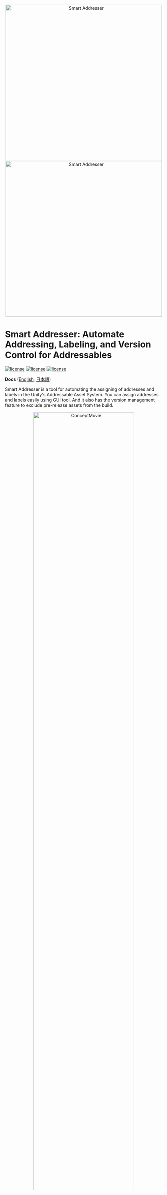 <p align="center">
  <img width=500 src="Documentation/Images/logo_white.png#gh-dark-mode-only" alt="Smart Addresser">
  <img width=500 src="Documentation/Images/logo_color.png#gh-light-mode-only" alt="Smart Addresser">
</p>

# Smart Addresser: Automate Addressing, Labeling, and Version Control for Addressables

[![license](https://img.shields.io/badge/license-MIT-green.svg)](LICENSE.md)
[![license](https://img.shields.io/badge/PR-welcome-green.svg)](https://github.com/CyberAgentGameEntertainment/AssetRegulationManager/pulls)
[![license](https://img.shields.io/badge/Unity-2020.3-green.svg)](#Requirements)

**Docs** ([English](README.md), [日本語](README_JA.md))

Smart Addresser is a tool for automating the assigning of addresses and labels in the Unity's Addressable Asset System.
You can assign addresses and labels easily using GUI tool.
And it also has the version management feature to exclude pre-release assets from the build.

<p align="center">
  <img width="80%" src="Documentation/Images/smart_addresser_en.gif" alt="ConceptMovie">
</p>

## Table of Contents

## Concept
In the Addressable Asset System, you can register addresses by dragging and dropping assets into the **Addressables Group Window** as shown blow.

<p align="center">
  <img width="80%" src="Documentation/Images/concept_01.gif" alt="Concept">
</p>

However, in reality, it is difficult to manually register all assets.
Smart Addresser is a tool to automate this task.
For example, you can easily assign addresses by setting up the rules like the following.

* Assign addresses to all Prefabs in the specified folder.
* Assign addresses to all assets in the folder named "Addressables".
* Assign addresses to all assets with a path matching the specified regular expression.

You can freely create rules using the GUI tool as follows.

<p align="center">
  <img width="80%" src="Documentation/Images/concept_02.png" alt="GUI Tool">
</p>

And Smart Addresser also has the version management feature.
You can exclude pre-release assets from the build by setting the version number of the asset.

There is also a tool that allows you to check and validate the actual addresses, labels, and versions that are assigned by the rules.

<p align="center">
  <img width="80%" src="Documentation/Images/concept_03.png" alt="Layout Viewer">
</p>

You can also use the **CLI** to incorporate the addressing and validation process into the CI/CD process.

## Setup

### Requirement
* Unity 2020.3 or higher.
* Addressables is installed.

### Install
1. Open the Package Manager from Window > Package Manager
2. "+" button > Add package from git URL
3. Enter the following
    * https://github.com/CyberAgentGameEntertainment/SmartAddresser.git?path=/Assets/SmartAddresser

<p align="center">
  <img width="80%" src="Documentation/Images/setup_01.png" alt="Package Manager">
</p>

Or, open Packages/manifest.json and add the following to the dependencies block.

```json
{
    "dependencies": {
      "jp.co.cyberagent.smartaddresser": "https://github.com/CyberAgentGameEntertainment/SmartAddresser.git?path=/Assets/SmartAddresser"
    }
}
```

If you want to set the target version, write as follows.

* https://github.com/CyberAgentGameEntertainment/SmartAddresser.git?path=/Assets/SmartAddresser#1.0.0

To update the version, rewrite the version as described above.  
If you don't want to specify a version, you can also update the version by editing the hash of this library in the package-lock.json file.

```json
{
  "dependencies": {
      "jp.co.cyberagent.smartaddresser": {
      "version": "https://github.com/CyberAgentGameEntertainment/SmartAddresser.git?path=/Assets/SmartAddresser",
      "depth": 0,
      "source": "git",
      "dependencies": {},
      "hash": "..."
    }
  }
}
```

## Set up rules to assign addresses

### Set up Addressable Asset System

> **Note**  
> If you already have set up Addressable Asset System, skip this section.

Before you use **Smart Addresser**, you need to set up the Addressable Asset System.
If not, set up it as follows.

* Open **Window > Asset Management > Addressables > Groups**.
* If you see a message that **Addressable** has not been initialized, follow the instructions to initialize it.
* If necessary, create a new **Addressable Asset Group** to be controlled by **Smart Addresser** from **Create > Groups**.

### Create an asset to store the data
Next you need to create an asset to store the data for **Smart Addresser**.
Create **Layout Data Asset** from **Assets > Create > Smart Addresser > Layout Rule Data**.

<p align="center">
  <img width="80%" src="Documentation/Images/setup_rules_01.png" alt="Create Layout Rule Data">
</p>

Rules for addressing are stored in this asset.

You can create multiple assets in the same project.
And you can create it in any folder under the **Editor** folder.

Next, double-click the asset or click the **Open Editor** button in the Inspector to open the **Layout Rule Editor**.

<p align="center">
  <img width="80%" src="Documentation/Images/setup_rules_02.png" alt="Layout Rule Editor">
</p>

### Create Address Rules
In the **Address Rules** tab of the **Layout Rule Editor**, you can set the assets and their addresses to be registered in each **Addressable Asset Group** (called **Address Rule**) in the project.

The **Groups** column displays a list of **Addressable Asset Groups** in your project.
If you check the checkbox in the **Control** column, **Smart Addresser** will control the **Addressable Asset Group**.

<p align="center">
  <img width="80%" src="Documentation/Images/setup_rules_03.png" alt="Address Rules Editor">
</p>

Next, select a item and set up the rules for that **Addressable Asset Group** in the panel on right.

In the **Asset Groups** tab you can specify which assets to target.
For example, to target "all assets in the folder named Characters", click the **+** button and select the **Object Filter**, and set the **Characters** folder to the **Object** property, as shown below.

<p align="center">
  <img width="80%" src="Documentation/Images/setup_rules_04.png" alt="Asset Groups">
</p>

See [Asset Filter of Asset Group](#asset-filter-of-asset-group) for details on filters other than **Object Filter**.
You can also set multiple filters, and they will be combined with **AND**.
If you want to use **OR**, click **Add Asset Group** to add another **Asset Group**.

In the **Address Provider** tab, you can specify the address to be assigned to the assets.
For example, if you want to assign the file name without extension as the address, set **File Name Without Extensions** to the **Source** as shown below.

<p align="center">
  <img width="80%" src="Documentation/Images/setup_rules_05.png" alt="Address Provider">
</p>

See [Address Provider](#address-provider) for details on address providers.

### Create Label Rules

> **Note**  
> If you don't use labels, skip this section.

In the **Label Rules** tab of the **Layout Rule Editor**, you can set the rules to assign labels to assets (called **Label Rules**).

First, click the **+** button at the top left to add new **Label Rule**.
You can rename it by clicking the item.

<p align="center">
  <img width="80%" src="Documentation/Images/setup_rules_06.png" alt="Label Rules Editor">
</p>

Next, select a item and set up the rules for that **Label Rule** in the right panel.

In the **Asset Groups** tab you can specify which assets to target.
Usage is the same as the **Address Rules** tab.

In the **Label Provider** tab you can specify the labels to be assigned to the assets.
For example below, set the **Label** named **test**.

<p align="center">
  <img width="80%" src="Documentation/Images/setup_rules_07.png" alt="Label Provider">
</p>

## Validation

Now, when you set up addresses, etc. as described above, the following problems may occur.

* Multiple addresses are specified for a single asset.
* Multiple assets are specified for a single address.
* Multiple [Versions](#version-management) are specified for a single address.

We provide **Layout Viewer** as a tool to detect such rule misconfigurations.

You can open it from **Window > Smart Addresser > Layout Viewer**.
When the **Layout Viewer** is opened, validation is performed and the list of the **Addressable Group**, the list of addresses and the validation results are displayed.

<p align="center">
  <img width="80%" src="Documentation/Images/validation_01.png" alt="Validation">
</p>

Use this tool to adjust the layout rules and eliminate warnings and errors.

## Apply to Addressable Asset System

Now that you have set up the rules, you can apply them to the Addressable Asset System.

### Apply from Layout Rule Editor

From the **Layout Rule Editor**, you can apply the rules by following the steps below.

1. Click the menu button on the top right.
2. Select **Apply to Addressables**.

<p align="center">
  <img width="80%" src="Documentation/Images/apply_01.png" alt="Apply by Editor">
</p>

### Apply rules automatically
You can also apply rules automatically when you import assets or edit the rules.
To do this, set the **Layout Rule Data** which you want to apply to the **Primary Data** of the **Project Settings**.

<p align="center">
  <img width="80%" src="Documentation/Images/apply_02.png" alt="Apply Automatically">
</p>

### Apply by CLI

You can also apply rules by CLI.
See details in [Command Line Interface](#command-line-interface--cli-).

## Version Management

**Smart Addresser** can provide version to each asset.
You can register only specified assets to the Addressable Asset System by specifying the version when you apply the rules.

### Versioning Specification

Expression of versioning follows [Semantic Versioning](https://semver.org/).
For example, you can use the following versioning.

* 1.2.3
* 2.1.0-preview.7

Expression of version range follows [Version Define expressions](https://docs.unity3d.com/Manual/ScriptCompilationAssemblyDefinitionFiles.html).
So you can express the version x range as follows.

* [1.3,3.4.1] means 1.3.0 <= x <= 3.4.1
* (1.3.0,3.4) means 1.3.0 < x < 3.4.0
* [1.1,3.4) means 1.1.0 <= x < 3.4.0
* (0.2.4,5.6.2-preview.2] means 0.2.4 < x <= 5.6.2-preview.2
* [2.4.5] means x = 2.4.5
* 2.1.0-preview.7 means x >= 2.1.0-preview.7
* You cannot use space.
* Wildcard is not supported.

### Create Version Rules

You can specify the version of each asset in the **Version Rules** tab of the **Layout Rule Editor**.

First, click the **+** button at the top left to add new **Version Rule**.
You can rename it by clicking the item.

<p align="center">
  <img width="80%" src="Documentation/Images/versioning_01.png" alt="Set Versions">
</p>

Next, select a item and set up the rules for that **Version Rule** in the right panel.

In the **Asset Groups** tab you can specify which assets to target.
Usage is the same as the **Address Rules** tab.

In the **Version Provider** tab you can specify the version to be assigned to the assets.
For example below, set the version to **1.2.0**.

<p align="center">
  <img width="80%" src="Documentation/Images/versioning_02.png" alt="Version Provider">
</p>

You can also use the other version providers by clicking the **Change Provider** button.
See [Version Provider](#version-provider) for details on version providers.

### Apply with specified version range

To specify the version range, set the **Version Expression** in the **Settings** tab of the **Layout Rule Editor**.
If you check **Exclude Unversioned**, assets without version will be excluded.
Following is an example that targets the assets with version greater than or equal to 1.2.0 and less than 3.4.0 and unversioned assets.

<p align="center">
  <img width="80%" src="Documentation/Images/versioning_03.png" alt="Version Expression">
</p>

Now, when you apply the rules, only assets with specified versions will be registered to the Addressable Asset System.

### About versioning and asset dependencies

The version management feature of **Smart Addresser** is designed to exclude pre-released assets from the build.
For example, if you specify the version range as **[1.0.0,1.2.0]** assets with version greater than 1.2.0 will be excluded from the build.

When using this, you need to be careful not to reference a higher version asset from a lower version asset.
Such dependencies will cause unintended asset updates.
For example, a version **1.2.0** of asset A references a version **1.3.0** of asset B.
If you build **1.2.0** and then build **1.3.0**, not only asset B but also asset A will be updated.

Normally, such as dependencies are not constructed, but beware.

### Use your own version range expression
As noted above, the version range expression follows [Version Define expressions](https://docs.unity3d.com/Manual/ScriptCompilationAssemblyDefinitionFiles.html).

If you want to use your own version range expression, you can implement the `IVersionExpressionParser` interface and set the script to the **Project Settings > Smart Addresser > Version Expression Parser**.

## Command Line Interface (CLI)

### Set Version Expression

You can set the version expression by calling the following method.

`SmartAddresser.Editor.Core.Tools.CLI.SmartAddresserCLI.SetVersionExpression`

The following is an example of how to set the version expression from the command line in Mac.

```
/Applications/Unity/Hub/Editor/2020.3.40f1/Unity.app/Contents/MacOS/Unity -projectPath [Your Project Path Here] -executeMethod Assets/SmartAddresser/Editor/Core/Tools/CLI/SmartAddresserCLI.SetVersionExpression
```

Command line arguments are as follows.


| Argument Name                            | Description                                                                                     |
|------------------------------------------|-------------------------------------------------------------------------------------------------|
| -layoutRuleAssetPath \<assetPath\>       | Asset Path of the Layout Rule Data to be applied.<br>If not specified, use the first one found. |
| -versionExpression \<versionExpression\> | Version Expression.                                                                             |

When completed, Unity is automatically closed and returns the following value.

- If successful: 0
- If failed: 1

### Apply Layout Rules to Addressable Asset System

You can apply the layout rules to the Addressable Asset System by calling the following method.

`SmartAddresser.Editor.Core.Tools.CLI.SmartAddresserCLI.ApplyRules`

The following is an example of how to apply the layout rules from the command line in Mac.

```
/Applications/Unity/Hub/Editor/2020.3.40f1/Unity.app/Contents/MacOS/Unity -quit -batchmode -projectPath /Users/s14774/Unity/SmartAddresser_Sample -executeMethod SmartAddresser.Editor.Core.Tools.CLI.SmartAddresserCLI.ApplyRules
```

Command line arguments are as follows.

| Argument Name                            | Description                                                                                                                             |
|---------------------------------|-----------------------------------------------------------------------------------------------------------------------------------------|
| -layoutRuleAssetPath \<assetPath\> | Asset Path of the Layout Rule Data to be applied.<br>If not specified, use the first one found.                                         |
| -validate                       | If enabled, validation will be executed before applying.<br>The validation is a time-consuming process so can be skipped if not needed. |
| -resultFilePath \<filePath\>      | Output file path for validation result.<br>Default is SmartAddresser/validate_result.json.                                              |
| -failWhenWarning                | If enabled, any warning in the validation is considered an execution error.                                                             |

When completed, Unity is automatically closed and returns the following value.

- If successful: 0
- If validation failed: 1
- If execution failed: 2

## Scripting

**Smart Addresser** can also be operated from scripts.

### Edit Layout Rule Data

The following is an example of how to edit the layout rule data from scripts.

```cs
using System.Linq;
using SmartAddresser.Editor.Core.Models.LayoutRules;
using SmartAddresser.Editor.Core.Models.LayoutRules.AddressRules;
using SmartAddresser.Editor.Core.Models.LayoutRules.LabelRules;
using SmartAddresser.Editor.Core.Models.LayoutRules.VersionRules;
using SmartAddresser.Editor.Core.Models.Shared;
using SmartAddresser.Editor.Core.Models.Shared.AssetGroups.AssetFilterImpl;
using UnityEditor;
using UnityEditor.AddressableAssets.Settings;

public static class Example
{
    private const string LayoutRuleDataAssetPath = "Assets/LayoutRuleData.asset";
    private const string AddressableAssetGroupAssetPath = "Assets/AddressableAssetsData/AssetGroups/ExampleGroup.asset";

    [MenuItem("Tools/Smart Addresser/Example/Setup Layout Rule Data")]
    public static void SetupLayoutRuleDataProgramatically()
    {
        // Load LayoutRuleData
        var data = AssetDatabase.LoadAssetAtPath<LayoutRuleData>(LayoutRuleDataAssetPath);

        // Remove & Add AddressRule
        var group = AssetDatabase.LoadAssetAtPath<AddressableAssetGroup>(AddressableAssetGroupAssetPath);
        var addressRule = data.LayoutRule.AddressRules.FirstOrDefault(x => x.AddressableGroup == group);
        if (addressRule != null)
            data.LayoutRule.AddressRules.Remove(addressRule);
        addressRule = CreateAddressRule(group);
        data.LayoutRule.AddressRules.Add(addressRule);

        // Add LabelRule
        data.LayoutRule.LabelRules.Add(CreateLabelRule());

        // Add VersionRule
        data.LayoutRule.VersionRules.Add(CreateVersionRule());

        EditorUtility.SetDirty(data);
        AssetDatabase.SaveAssets();
    }

    private static AddressRule CreateAddressRule(AddressableAssetGroup group)
    {
        // Create new AddressRule.
        var addressRule = new AddressRule(group);

        // Set the Control property true to activate this rule.
        addressRule.Control.Value = true;

        // Set the target assets of this rule.
        // In this case, all png files are targeted.
        var assetGroup = addressRule.AssetGroups[0];
        var assetFilter = new ExtensionBasedAssetFilter();
        assetFilter.Extension.Value = "png";
        assetGroup.Filters.Add(assetFilter);

        // Set the address pattern of this rule.
        // In this case, set the asset name as the address.
        var addressProvider = new AssetPathBasedAddressProvider();
        addressProvider.Source = PartialAssetPathType.FileName;
        addressRule.AddressProvider.Value = addressProvider;

        return addressRule;
    }

    private static LabelRule CreateLabelRule()
    {
        var labelRule = new LabelRule();
        labelRule.Name.Value = "NormalMap";

        // Set the target assets of this rule.
        // In this case, all files that contains "_Normal" in the name are targeted.
        var assetGroup = labelRule.AssetGroups[0];
        var assetFilter = new RegexBasedAssetFilter();
        assetFilter.AssetPathRegex.Value = "_Normal";
        assetGroup.Filters.Add(assetFilter);

        // Set the label provider.
        // In this case, set the label "NormalMap".
        var labelProvider = new ConstantLabelProvider();
        labelProvider.Label = "NormalMap";
        labelRule.LabelProvider.Value = labelProvider;

        return labelRule;
    }

    private static VersionRule CreateVersionRule()
    {
        var versionRule = new VersionRule();
        versionRule.Name.Value = "1.0.0";

        // Set the target assets of this rule.
        // In this case, all files that contains "Ellen" in the name are targeted.
        var assetGroup = versionRule.AssetGroups[0];
        var assetFilter = new RegexBasedAssetFilter();
        assetFilter.AssetPathRegex.Value = "Ellen";
        assetGroup.Filters.Add(assetFilter);

        // Set the version provider.
        // In this case, set the version "1.0.0".
        var versionProvider = new ConstantVersionProvider();
        versionProvider.Version = "1.0.0";
        versionRule.VersionProvider.Value = versionProvider;

        return versionRule;
    }
}
```

### Validation and Apply to Addressable Asset System

The following is an example of how to validate and apply the layout rules to the Addressable Asset System from scripts.

```cs
using System;
using System.Linq;
using SmartAddresser.Editor.Core.Models.LayoutRules;
using SmartAddresser.Editor.Core.Models.Layouts;
using SmartAddresser.Editor.Core.Models.Services;
using SmartAddresser.Editor.Core.Tools.Shared;
using SmartAddresser.Editor.Foundation.AddressableAdapter;
using SmartAddresser.Editor.Foundation.AssetDatabaseAdapter;
using UnityEditor;
using UnityEditor.AddressableAssets;

public static class Example
{
    private static void Apply()
    {
        var layoutRuleData = LoadLayoutRuleData();
        var layoutRule = layoutRuleData.LayoutRule;
        var versionExpressionParser = new VersionExpressionParserRepository().Load();
        var assetDatabaseAdapter = new AssetDatabaseAdapter();
        var addressableSettings = AddressableAssetSettingsDefaultObject.Settings;
        var addressableSettingsAdapter = new AddressableAssetSettingsAdapter(addressableSettings);

        // Set Version Expression
        {
            // Set the version expression.
            layoutRule.Settings.VersionExpression.Value = "1.3.0";

            // Save the LayoutRuleData asset.
            EditorUtility.SetDirty(layoutRuleData);
            AssetDatabase.SaveAssets();
        }

        // Validation
        {
            // Build and validate the Layout.
            var buildLayoutService = new BuildLayoutService(assetDatabaseAdapter);
            var layout = buildLayoutService.Execute(layoutRule);
            layout.Validate(true);

            // Export the result of the validation.
            var validateResultExportService = new ValidateResultExportService(layout);
            validateResultExportService.Run("Smart Addresser/validate-result.json");

            // Throw exception if the validation failed.
            if (layout.ErrorType == LayoutErrorType.Error || layout.ErrorType == LayoutErrorType.Warning)
                throw new Exception($"Validation failed: {layout.ErrorType}");
        }

        // Apply
        {
            // Apply the layout rules to the addressable asset system.
            var applyService = new ApplyLayoutRuleService(layoutRule, versionExpressionParser,
                addressableSettingsAdapter, assetDatabaseAdapter);
            applyService.UpdateAllEntries();
        }
    }

    private static LayoutRuleData LoadLayoutRuleData(string assetPath = null)
    {
        if (!string.IsNullOrEmpty(assetPath))
            return AssetDatabase.LoadAssetAtPath<LayoutRuleData>(assetPath);

        var guid = AssetDatabase.FindAssets($"t: {nameof(LayoutRuleData)}").FirstOrDefault();
        if (string.IsNullOrEmpty(guid))
            throw new InvalidOperationException("There is no LayoutRuleData in the project.");

        assetPath = AssetDatabase.GUIDToAssetPath(guid);
        return AssetDatabase.LoadAssetAtPath<LayoutRuleData>(assetPath);
    }
}
```

## List and descriptions of Asset Filter and Providers

### Asset Filter of Asset Group

| Name                    | Overview and Description                                                                                                                                                                                                                                                                                                                                                                                                                                                                                                                  |
|-------------------------|-------------------------------------------------------------------------------------------------------------------------------------------------------------------------------------------------------------------------------------------------------------------------------------------------------------------------------------------------------------------------------------------------------------------------------------------------------------------------------------------------------------------------------------------|
| Object Filter | Filters by specifying the asset directly.<br>Use case: Target only assets under the Characters folder.<br><br>**Folder Targeting Mode**<br>Specify how folders are handled.<br>* Included Assets (Exclude Folders): Targets only assets in the folders.<br>* Self: Targets only the folders themselves.<br>* Both: Targets the folders and the included assets.<br><br>**Object**<br>Target asset. If you specify a folder, target all assets in the folder. Multiple items can be specified by using the right toggle. |
| Type Filter | Filters by asset type.<br>Use case: Targets only Texture2d type assets.<br><br>**Match With Derived Type**<br>If checked, derived types are also covered.<br><br>**Type**<br>Target type. Multiple items can be specified by using the right toggle. |
| Asset Path Filter | Filters by asset path.<br>Use case 1: Target assets contained in the folder named "Assets/Sample[Any 3 characters]/".<br>Use case 2: Exclude assets that contain "Dummy" in the file name.<br><br>**Match With Folders**<br>Targets the folders or not.<br><br>**Asset Path (Regex)**<br>Target asset path. Assets whose paths partially match these will be targeted. You can also use regular expressions. Multiple items can be specified by using the right toggle.<br><br>**Condition**<br>Specify how to handle multiple Asset Paths.<br>* Contains Matched: Target if any asset path matches.<br>* Match All: Target if all asset paths match.<br>* Contains Unmatched: Target if any one asset path does not match.<br>* Not Match All: Target if all asset paths do not match. |
| Extension Filter | Filters by extension.<br>Use case: Target assets that have png or jpg extension.<br><br>**Extension**<br>Target extension. Multiple items can be specified by using the right toggle. |
| Dependent Object Filter | Filters the assets that are referenced by the specified asset.<br>Use case: Targets the textures that are referenced by the prefab.<br><br>**Only Direct Dependencies**<br>Targets the assets that are referenced directly.<br><br>**Object**<br>Referer Assets. |

### Address Provider

| Name                              | Overview and Property Description                                                                                                                                                                                                                                       |
|-----------------------------------|-------------------------------------------------------------------------------------------------------------------------------------------------------------------------------------------------------------------------------------------------------------------------|
| Asset Path Based Address Provider | Provides an address based on the asset path of the target asset.<br><br>**Source**<br>How to specify the address.<br>* File Name<br>* File Name Without Extensions<br>* Asset Path<br><br>**Replace With Regex**<br>If checked, the Source will be replaced with regex. |

### Label Provider

| Name                            | Overview and Property Description                                                                                                                                                                                                                                                        |
|---------------------------------|---------------------------------------------------------------------------------------------------------------------------------------------------------------------------------------------------------------------------------------------------------------------|
| Constant Label Provider         | Provides an constant label.<br><br>Label<br>Label name.                                                                                                                                                                                                             |
| Asset Path Based Label Provider | Provides an label based on the asset path of the target asset.<br><br>**Source**<br>How to specify the label.<br>* File Name<br>* File Name Without Extensions<br>* Asset Path<br><br>**Replace With Regex**<br>If checked, the Source will be replaced with regex. |

### Version Provider

| Name                              | Overview and Property Description                                                                                                                                                                                                                                                            |
|-----------------------------------|-------------------------------------------------------------------------------------------------------------------------------------------------------------------------------------------------------------------------------------------------------------------------|
| Constant Version Provider         | Provides an constant version.<br><br>Version<br>version name.                                                                                                                                                                                                           |
| Asset Path Based Version Provider | Provides an version based on the asset path of the target asset.<br><br>**Source**<br>How to specify the version.<br>* File Name<br>* File Name Without Extensions<br>* Asset Path<br><br>**Replace With Regex**<br>If checked, the Source will be replaced with regex. |

## Create your own Asset Filters / Providers

### Create your own Asset Filter

You can create your own Asset Filter by inheriting the `AssetFilterAsset` class.

```cs
using System;
using SmartAddresser.Editor.Core.Models.Shared.AssetGroups.AssetFilterImpl;

public sealed class ExampleAssetFilter : AssetFilterAsset
{
    public override void SetupForMatching()
    {
        // This method will be called before IsMatch
        // This method will be called only once, while IsMatch will be called for each asset
        // Therefore, heavy processing should be done here
    }

    public override bool IsMatch(string assetPath, Type assetType, bool isFolder)
    {
        // Return true if the asset matches this filter
    }

    public override string GetDescription()
    {
        // Return the state of this filter as a string (for editor)
    }
}
```

Next, create a **ScriptableObject** asset of this class (**AssetFilterAsset** inherits **ScriptableObject**).

Finally, add **Example Asset Filter** to the **Asset Group** of **Layout Rule Editor**, and assign the **ScriptableObject** you created to the **Asset Filter** property.

<p align="center">
  <img width="80%" src="Documentation/Images/custom_filter_provider_01.png" alt="Custom Asset Filter">
</p>

### Create your own Provider
You can create your own Provider by inheriting the `AddressProviderAsset` / `LabelProviderAsset` / `VersionProviderAsset` class.

```cs
using System;
using SmartAddresser.Editor.Core.Models.LayoutRules.AddressRules;
using UnityEngine;

public sealed class ExampleAddressProvider : AddressProviderAsset
{
    public override void Setup()
    {
        // This method will be called before Provide
        // This method will be called only once, while Provide will be called for each asset
        // Therefore, heavy processing should be done here
    }

    public override string Provide(string assetPath, Type assetType, bool isFolder)
    {
        // Return the address corresponding to the asset given as an argument
        // If there is no corresponding address, return null
    }

    public override string GetDescription()
    {
        // Return the state of this filter as a string (for editor)
    }
}
```

Next, create a **ScriptableObject** asset of this class (**ProviderAsset** inherits **ScriptableObject**).

Finally, press the **Change Provider** button of each **Provider** in **Layout Rule Editor**, select **Custom Provider**, and assign the **ScriptableObject** you created to the **Address Provider** property.

<p align="center">
  <img width="80%" src="Documentation/Images/custom_filter_provider_02.png" alt="Custom Provider">
</p>

## License
This software is released under the MIT license.
You are free to use it within the scope of the license, but the following copyright and license notices are required.

* [LICENSE.md](LICENSE.md)

In addition, the table of contents for this document has been created using the following software.

* [toc-generator](https://github.com/technote-space/toc-generator)

See [Third Party Notices.md](Third%20Party%20Notices.md) for more information about the license of toc-generator.
